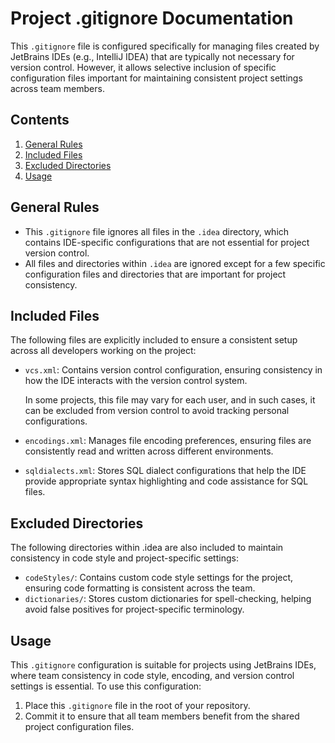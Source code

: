 # Project .gitignore Documentation

This `.gitignore` file is configured specifically for managing files created by JetBrains IDEs (e.g., IntelliJ IDEA)
that are typically not necessary for version control. However, it allows selective inclusion of specific configuration
files important for maintaining consistent project settings across team members.

## Contents

1. [General Rules](#general-rules)
2. [Included Files](#included-files)
3. [Excluded Directories](#excluded-directories)
4. [Usage](#usage)

## General Rules

- This `.gitignore` file ignores all files in the `.idea` directory, which contains IDE-specific configurations that are
  not essential for project version control.
- All files and directories within `.idea` are ignored except for a few specific configuration files and directories
  that are important for project consistency.

## Included Files

The following files are explicitly included to ensure a consistent setup across all developers working on the project:

- `vcs.xml`: Contains version control configuration, ensuring consistency in how the IDE interacts with the version
  control system.

  In some projects, this file may vary for each user, and in such cases, it can be excluded from version control to
  avoid tracking personal configurations.
- `encodings.xml`: Manages file encoding preferences, ensuring files are consistently read and written across different
  environments.
- `sqldialects.xml`: Stores SQL dialect configurations that help the IDE provide appropriate syntax highlighting and
  code assistance for SQL files.

## Excluded Directories

The following directories within .idea are also included to maintain consistency in code style and project-specific
settings:

- `codeStyles/`: Contains custom code style settings for the project, ensuring code formatting is consistent across the
  team.
- `dictionaries/`: Stores custom dictionaries for spell-checking, helping avoid false positives for project-specific
  terminology.

## Usage

This `.gitignore` configuration is suitable for projects using JetBrains IDEs, where team consistency in code style,
encoding, and version control settings is essential. To use this configuration:

1. Place this `.gitignore` file in the root of your repository.
2. Commit it to ensure that all team members benefit from the shared project configuration files.